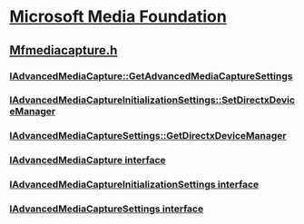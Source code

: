 # [Microsoft Media Foundation](../_mf/index.md)
## [Mfmediacapture.h](index.md)
### [IAdvancedMediaCapture::GetAdvancedMediaCaptureSettings](../mfmediacapture/nf-mfmediacapture-iadvancedmediacapture-getadvancedmediacapturesettings.md)
### [IAdvancedMediaCaptureInitializationSettings::SetDirectxDeviceManager](../mfmediacapture/nf-mfmediacapture-iadvancedmediacaptureinitializationsettings-setdirectxdevicemanager.md)
### [IAdvancedMediaCaptureSettings::GetDirectxDeviceManager](../mfmediacapture/nf-mfmediacapture-iadvancedmediacapturesettings-getdirectxdevicemanager.md)
### [IAdvancedMediaCapture interface](../mfmediacapture/nn-mfmediacapture-iadvancedmediacapture.md)
### [IAdvancedMediaCaptureInitializationSettings interface](../mfmediacapture/nn-mfmediacapture-iadvancedmediacaptureinitializationsettings.md)
### [IAdvancedMediaCaptureSettings interface](../mfmediacapture/nn-mfmediacapture-iadvancedmediacapturesettings.md)
